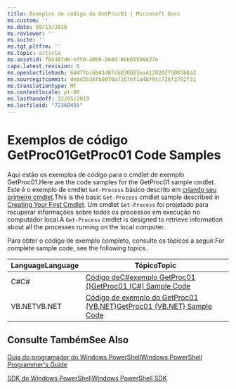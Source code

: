 ```yaml
---
title: Exemplos de código do GetProc01 | Microsoft Docs
ms.custom: ''
ms.date: 09/13/2016
ms.reviewer: ''
ms.suite: ''
ms.tgt_pltfrm: ''
ms.topic: article
ms.assetid: f85487d6-ef50-40b9-b60d-8bb65506627e
caps.latest.revision: 6
ms.openlocfilehash: 6d47fbc6b41d87cb830683ea412826275083b8a3
ms.sourcegitcommit: debd2b38fb8070a7357bf1a4bf9cc736f3702f31
ms.translationtype: MT
ms.contentlocale: pt-BR
ms.lasthandoff: 12/05/2019
ms.locfileid: "72360455"
---
```

# <a name="getproc01-code-samples"></a><span data-ttu-id="90ecc-102">Exemplos de código GetProc01</span><span class="sxs-lookup"><span data-stu-id="90ecc-102">GetProc01 Code Samples</span></span>

<span data-ttu-id="90ecc-103">Aqui estão os exemplos de código para o cmdlet de exemplo GetProc01.</span><span class="sxs-lookup"><span data-stu-id="90ecc-103">Here are the code samples for the GetProc01 sample cmdlet.</span></span> <span data-ttu-id="90ecc-104">Este é o exemplo de cmdlet `Get-Process` básico descrito em [criando seu primeiro cmdlet](../cmdlet/creating-a-cmdlet-without-parameters.md).</span><span class="sxs-lookup"><span data-stu-id="90ecc-104">This is the basic `Get-Process` cmdlet sample described in [Creating Your First Cmdlet](../cmdlet/creating-a-cmdlet-without-parameters.md).</span></span> <span data-ttu-id="90ecc-105">Um cmdlet `Get-Process` foi projetado para recuperar informações sobre todos os processos em execução no computador local.</span><span class="sxs-lookup"><span data-stu-id="90ecc-105">A `Get-Process` cmdlet is designed to retrieve information about all the processes running on the local computer.</span></span>

<span data-ttu-id="90ecc-106">Para obter o código de exemplo completo, consulte os tópicos a seguir.</span><span class="sxs-lookup"><span data-stu-id="90ecc-106">For complete sample code, see the following topics.</span></span>

|<span data-ttu-id="90ecc-107">Language</span><span class="sxs-lookup"><span data-stu-id="90ecc-107">Language</span></span>|<span data-ttu-id="90ecc-108">Tópico</span><span class="sxs-lookup"><span data-stu-id="90ecc-108">Topic</span></span>|
|--------------|-----------|
|<span data-ttu-id="90ecc-109">C#</span><span class="sxs-lookup"><span data-stu-id="90ecc-109">C#</span></span>|[<span data-ttu-id="90ecc-110">Código deC#exemplo GetProc01 ()</span><span class="sxs-lookup"><span data-stu-id="90ecc-110">GetProc01 (C#) Sample Code</span></span>](./getproc01-csharp-sample-code.md)|
|<span data-ttu-id="90ecc-111">VB.NET</span><span class="sxs-lookup"><span data-stu-id="90ecc-111">VB.NET</span></span>|[<span data-ttu-id="90ecc-112">Código de exemplo do GetProc01 (VB.NET)</span><span class="sxs-lookup"><span data-stu-id="90ecc-112">GetProc01 (VB.NET) Sample Code</span></span>](./getproc01-vb-net-sample-code.md)|

## <a name="see-also"></a><span data-ttu-id="90ecc-113">Consulte Também</span><span class="sxs-lookup"><span data-stu-id="90ecc-113">See Also</span></span>

[<span data-ttu-id="90ecc-114">Guia do programador do Windows PowerShell</span><span class="sxs-lookup"><span data-stu-id="90ecc-114">Windows PowerShell Programmer's Guide</span></span>](./windows-powershell-programmer-s-guide.md)

[<span data-ttu-id="90ecc-115">SDK do Windows PowerShell</span><span class="sxs-lookup"><span data-stu-id="90ecc-115">Windows PowerShell SDK</span></span>](../windows-powershell-reference.md)